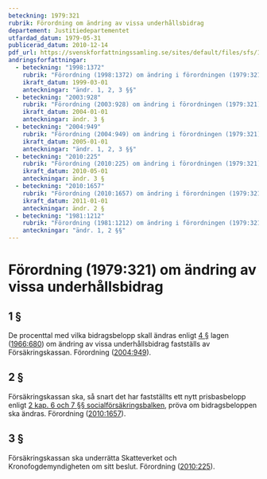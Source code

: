 ```yaml
---
beteckning: 1979:321
rubrik: Förordning om ändring av vissa underhållsbidrag
departement: Justitiedepartementet
utfardad_datum: 1979-05-31
publicerad_datum: 2010-12-14
pdf_url: https://svenskforfattningssamling.se/sites/default/files/sfs/1979-05/SFS1979-321.pdf
andringsforfattningar:
  - beteckning: "1998:1372"
    rubrik: "Förordning (1998:1372) om ändring i förordningen (1979:321) om ändring av vissa underhållsbidrag"
    ikraft_datum: 1999-03-01
    anteckningar: "ändr. 1, 2, 3 §§"
  - beteckning: "2003:928"
    rubrik: "Förordning (2003:928) om ändring i förordningen (1979:321) om ändring av vissa underhållsbidrag"
    ikraft_datum: 2004-01-01
    anteckningar: ändr. 3 §
  - beteckning: "2004:949"
    rubrik: "Förordning (2004:949) om ändring i förordningen (1979:321) om ändring av vissa underhållsbidrag"
    ikraft_datum: 2005-01-01
    anteckningar: "ändr. 1, 2, 3 §§"
  - beteckning: "2010:225"
    rubrik: "Förordning (2010:225) om ändring i förordningen (1979:321) om ändring av vissa underhållsbidrag"
    ikraft_datum: 2010-05-01
    anteckningar: ändr. 3 §
  - beteckning: "2010:1657"
    rubrik: "Förordning (2010:1657) om ändring i förordningen (1979:321) om ändring av vissa underhållsbidrag"
    ikraft_datum: 2011-01-01
    anteckningar: ändr. 2 §
  - beteckning: "1981:1212"
    rubrik: "Förordning (1981:1212) om ändring i förordningen (1979:321) om ändring av vissa underhållsbidrag"
    anteckningar: "ändr. 1, 2 §§"
---
```


# Förordning (1979:321) om ändring av vissa underhållsbidrag

## 1 §

De procenttal med vilka bidragsbelopp skall ändras enligt [4 §](#4) lagen ([1966:680](https://selex.se/eli/sfs/1966/680)) om ändring av vissa underhållsbidrag fastställs av Försäkringskassan. Förordning ([2004:949](https://selex.se/eli/sfs/2004/949)).

## 2 §

Försäkringskassan ska, så snart det har fastställts ett nytt prisbasbelopp enligt [2 kap. 6 och 7 §§ socialförsäkringsbalken](https://selex.se/eli/sfs/2010/110#kap2.6), pröva om bidragsbeloppen ska ändras. Förordning ([2010:1657](https://selex.se/eli/sfs/2010/1657)).

## 3 §

Försäkringskassan ska underrätta Skatteverket och Kronofogdemyndigheten om sitt beslut. Förordning ([2010:225](https://selex.se/eli/sfs/2010/225)).